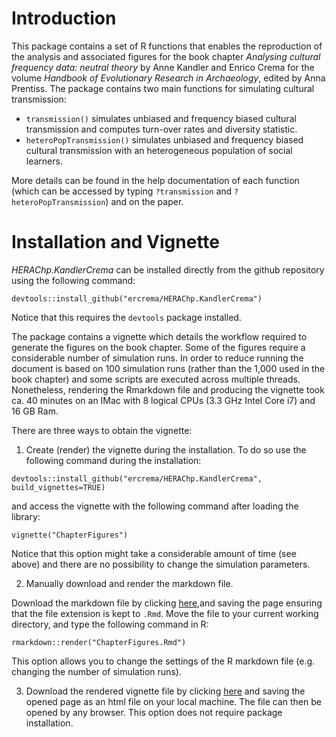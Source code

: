 # Introduction
This package contains a set of R functions that enables the reproduction of the analysis and associated figures for the book chapter *Analysing cultural frequency data: neutral theory* by Anne Kandler and Enrico Crema for the volume *Handbook of Evolutionary Research in Archaeology*, edited by Anna Prentiss. The package contains two main functions for simulating cultural transmission:

* `transmission()` simulates unbiased and frequency biased cultural transmission and computes turn-over rates and diversity statistic.
* `heteroPopTransmission()` simulates unbiased and frequency biased cultural transmission with an heterogeneous population of social learners.

More details can be found in the help documentation of each function (which can be accessed by typing `?transmission` and `?heteroPopTransmission`) and on the paper. 

# Installation and Vignette

*HERAChp.KandlerCrema* can be installed directly from the github repository using the following command:

`devtools::install_github("ercrema/HERAChp.KandlerCrema")`

Notice that this requires the `devtools` package installed. 

The package contains a vignette which details the workflow required to generate the figures on the book chapter. Some of the figures require a considerable number of simulation runs. In order to reduce running the document is based on 100 simulation runs (rather than the 1,000 used in the book chapter) and some scripts are executed across multiple threads. Nonetheless, rendering the Rmarkdown file and producing the vignette took ca. 40 minutes on an IMac with 8 logical CPUs (3.3 GHz Intel Core i7) and 16 GB Ram. 

There are three ways to obtain the vignette:

1. Create (render) the vignette during the installation. To do so use the following command during the installation:

`devtools::install_github("ercrema/HERAChp.KandlerCrema", build_vignettes=TRUE)`

and access the vignette with the following command after loading the library:

`vignette("ChapterFigures")`

Notice that this option might take a considerable amount of time (see above) and there are no possibility to change the simulation parameters. 


2. Manually download and render the markdown file.

Download the markdown file by clicking [here](https://raw.githubusercontent.com//ercrema/HERAChp.KandlerCrema/blob/master/vignettes/ChapterFigures.Rmd),and saving the page ensuring that the file extension is kept to `.Rmd`. Move the file to your current working directory, and type the following command in R:

`rmarkdown::render("ChapterFigures.Rmd")`

This option allows you to change the settings of the R markdown file (e.g. changing the number of simulation runs).

3. Download the rendered vignette file by clicking [here](https://raw.githubusercontent.com/ercrema/HERAChp.KandlerCrema/master/vignettes/ChapterFigures.html) and saving the opened page as an html file on your local machine. The file can then be opened by any browser. This option does not require package installation.






